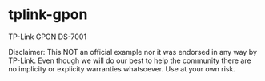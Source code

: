 # tplink-gpon
 TP-Link GPON DS-7001

Disclaimer: This NOT an official example nor it was endorsed in any way by TP-Link. Even though we will do our best to help the community there are no implicity or explicity warranties whatsoever. Use at your own risk.
